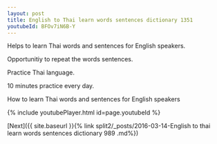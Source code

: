 ```yaml
---
layout: post
title: English to Thai learn words sentences dictionary 1351 
youtubeId: BFOv7iN6B-Y
---
```

 
 
Helps to learn Thai words and sentences for English speakers.

Opportunitiy to repeat the words sentences. 

Practice Thai language. 
 
10 minutes practice every day. 
 
How to learn Thai words and sentences for English speakers 
 
{% include youtubePlayer.html id=page.youtubeId %}
 
 
[Next]({{ site.baseurl }}{% link  split2/_posts/2016-03-14-English to thai learn words sentences dictionary 989 .md%})
 
